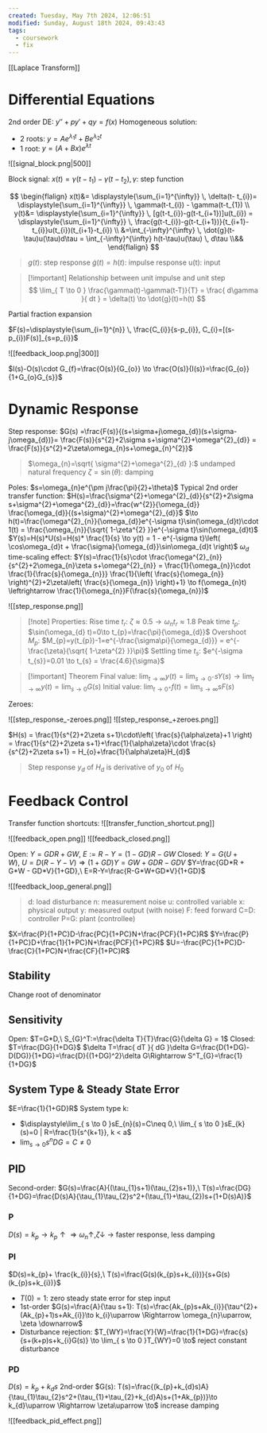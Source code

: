 ```yaml
---
created: Tuesday, May 7th 2024, 12:06:51
modified: Sunday, August 18th 2024, 09:43:43
tags:
  - coursework
  - fix
---
```

[[Laplace Transform]]

# Differential Equations

2nd order DE:
$y'' + py' + qy = f(x)$
Homogeneous solution:
- 2 roots: $y = Ae^{\lambda_{1}t} + Be^{\lambda_{2}t}$
- 1 root: $y = (A+Bx)e^{\lambda t}$

![[signal_block.png|500]]

Block signal: $x(t)=\gamma(t-t_{1}) - \gamma(t-t_{2}), \gamma$: step function

$$
\begin{flalign}
x(t)&= \displaystyle{\sum_{i=1}^{\infty}} \, \delta(t- t_{i})= \displaystyle{\sum_{i=1}^{\infty}} \, \gamma(t-t_{i}) - \gamma(t-t_{1}) \\
y(t)&= \displaystyle{\sum_{i=1}^{\infty}} \, [g(t-t_{i})-g(t-t_{i+1})]u(t_{i}) = \displaystyle{\sum_{i=1}^{\infty}} \, \frac{g(t-t_{i})-g(t-t_{i+1})}{t_{i+1}-t_{i}}u(t_{i})(t_{i+1}-t_{i}) \\
&=\int_{-\infty}^{\infty}  \, \dot{g}(t-\tau)u(\tau)d\tau = \int_{-\infty}^{\infty} h(t-\tau)u(\tau) \, d\tau \\&&
\end{flalign}
$$
> $g(t)$: step response
> $\dot{g}(t)=h(t)$: impulse response
> u(t): input


> [!important] Relationship between unit impulse and unit step
> $$
> \lim_{ T \to 0 } \frac{\gamma(t)-\gamma(t-T)}{T} = \frac{ d\gamma }{ dt } = \delta(t) \to \dot{g}(t)=h(t)
> $$


Partial fraction expansion

$F(s)=\displaystyle{\sum_{i=1}^{n}} \, \frac{C_{i}}{s-p_{i}}, C_{i}=[(s-p_{i})F(s)]_{s=p_{i}}$

![[feedback_loop.png|300]]

$I(s)-O(s)\cdot G_{f}=\frac{O(s)}{G_{o}} \to \frac{O(s)}{I(s)}=\frac{G_{o}}{1+G_{o}G_{s}}$

# Dynamic Response

Step response: $G(s) =\frac{F(s)}{(s+\sigma+j\omega_{d})(s+\sigma-j\omega_{d})}= \frac{F(s)}{s^{2}+2\sigma s+\sigma^{2}+\omega^{2}_{d}} = \frac{F(s)}{s^{2}+2\zeta\omega_{n}s+\omega_{n}^{2}}$
> $\omega_{n}=\sqrt{ \sigma^{2}+\omega^{2}_{d} }:$ undamped natural frequency
> $\zeta=\sin(\theta):$ damping

Poles: $s=\omega_{n}e^{\pm j\frac{\pi}{2}+\theta}$
Typical 2nd order transfer function: $H(s)=\frac{\sigma^{2}+\omega^{2}_{d}}{s^{2}+2\sigma s+\sigma^{2}+\omega^{2}_{d}}=\frac{w^{2}}{\omega_{d}} \frac{\omega_{d}}{(s+\sigma)^{2}+\omega^{2}_{d}}$
$\to h(t)=\frac{\omega^{2}_{n}}{\omega_{d}}e^{-\sigma t}\sin(\omega_{d}t)\cdot 1(t) = \frac{\omega_{n}}{\sqrt{ 1-\zeta^{2} }}e^{-\sigma t}\sin(\omega_{d}t)$
$Y(s)=H(s)*U(s)=H(s)* \frac{1}{s} \to y(t) = 1 - e^{-\sigma t}\left( \cos\omega_{d}t + \frac{\sigma}{\omega_{d}}\sin\omega_{d}t \right)$
$\omega_{d}$ time-scaling effect: $Y(s)=\frac{1}{s}\cdot \frac{\omega^{2}_{n}}{s^{2}+2\omega_{n}\zeta s+\omega^{2}_{n}} = \frac{1}{\omega_{n}}\cdot \frac{1}{\frac{s}{\omega_{n}}} \frac{1}{\left( \frac{s}{\omega_{n}} \right)^{2}+2\zeta\left( \frac{s}{\omega_{n}} \right)+1} \to f(\omega_{n}t) \leftrightarrow \frac{1}{\omega_{n}}F(\frac{s}{\omega_{n}})$ 

![[step_response.png]]
> [!note] Properties:
> Rise time $t_{r}$: $\zeta \approx 0.5 \to \omega_{n}t_{r}\approx 1.8$
> Peak time $t_{p}$: $\sin(\omega_{d} t)=0\to t_{p}=\frac{\pi}{\omega_{d}}$
> Overshoot $M_{p}$: $M_{p}=y(t_{p})-1=e^{-\frac{\sigma\pi}{\omega_{d}}} = e^{-\frac{\zeta}{\sqrt{ 1-\zeta^{2} }}\pi}$
> Settling time $t_{s}$: $e^{-\sigma t_{s}}=0.01 \to t_{s} = \frac{4.6}{\sigma}$

> [!important] Theorem
> Final value: $\displaystyle \lim_{ t \to \infty } y(t)=\lim_{ s \to 0^- } sY(s)\to \lim_{ t \to \infty }y(t) = \lim_{ s \to 0 } G(s)$ 
> Initial value: $\displaystyle \lim_{ t \to 0^+ }f(t) = \lim_{ s \to \infty } sF(s)$


Zeroes:

![[step_response_-zeroes.png]]
![[step_response_+zeroes.png]]

$H(s) = \frac{1}{s^{2}+2\zeta s+1}\cdot\left( \frac{s}{\alpha\zeta}+1 \right) = \frac{1}{s^{2}+2\zeta s+1}+\frac{1}{\alpha\zeta}\cdot \frac{s}{s^{2}+2\zeta s+1} = H_{o}+\frac{1}{\alpha\zeta}H_{d}$
> Step response $y_{d}$ of $H_{d}$ is derivative of $y_{0}$ of $H_{0}$

# Feedback Control
Transfer function shortcuts:
![[transfer_function_shortcut.png]]


![[feedback_open.png]]
![[feedback_closed.png]]

Open: $Y=GDR+GW,\ E:=R-Y=(1-GD)R-GW$
Closed: $Y=G(U+W),\ U=D(R-Y-V) \Rightarrow (1+GD)Y=GW+GDR-GDV$
$Y=\frac{GD*R + G*W - GD*V}{1+GD},\ E=R-Y=\frac{R-G*W+GD*V}{1+GD}$


![[feedback_loop_general.png]]


> d: load disturbance
> n: measurement noise
> u: controlled variable
> x: physical output
> y: measured output (with noise)
> F: feed forward
> C=D: controller
> P=G: plant (controllee)

$X=\frac{P}{1+PC}D-\frac{PC}{1+PC}N+\frac{PCF}{1+PC}R$
$Y=\frac{P}{1+PC}D+\frac{1}{1+PC}N+\frac{PCF}{1+PC}R$
$U=-\frac{PC}{1+PC}D-\frac{C}{1+PC}N+\frac{CF}{1+PC}R$

## Stability
Change root of denominator
## Sensitivity
Open: $T=G*D,\ S_{G}^T:=\frac{\delta T}{T}\frac{G}{\delta G} = 1$
Closed: $T=\frac{DG}{1+DG}$
$\delta T=\frac{ dT }{ dG }\delta G=\frac{D(1+DG)-D(DG)}{1+DG}=\frac{D}{(1+DG)^2}\delta G\Rightarrow S^T_{G}=\frac{1}{1+DG}$
## System Type & Steady State Error
$E=\frac{1}{1+GD}R$
System type k: 
- $\displaystyle\lim_{ s \to 0 }sE_{n}(s)=C\neq 0,\ \lim_{ s \to 0 }sE_{k}(s)=0 | R=\frac{1}{s^{k+1}}, k < a$
- $\displaystyle\lim_{ s \to 0 }s^{n}DG=C\neq 0$

## PID
Second-order: $G(s)=\frac{A}{(\tau_{1}s+1)(\tau_{2}s+1)},\ T(s)=\frac{DG}{1+DG}=\frac{D(s)A}{\tau_{1}\tau_{2}s^2+(\tau_{1}+\tau_{2})s+(1+D(s)A)}$
### P
$D(s)=k_{p}\to k_{p} \uparrow \Rightarrow \omega_{n} \uparrow,\zeta\downarrow\ \to$ faster response, less damping
### PI
$D(s)=k_{p}+ \frac{k_{i}}{s},\ T(s)=\frac{G(s)(k_{p}s+k_{i})}{s+G(s)(k_{p}s+k_{i})}$
- $T(0)=1$: zero steady state error for step input
- 1st-order $G(s)=\frac{A}{\tau s+1}: T(s)=\frac{Ak_{p}s+Ak_{i}}{\tau^{2}+(Ak_{p}+1)s+Ak_{i}}\to k_{i}\uparrow \Rightarrow \omega_{n}\uparrow, \zeta \downarrow$
- Disturbance rejection: $T_{WY}=\frac{Y}{W}=\frac{1}{1+DG}=\frac{s}{s+(k+p)s+k_{i}G(s)} \to \lim_{ s \to 0 }T_{WY}=0 \to$ reject constant disturbance
### PD
$D(s)=k_{p}+k_{d}s$
2nd-order $G(s): T(s)=\frac{(k_{p}+k_{d}s)A}{\tau_{1}\tau_{2}s^2+(\tau_{1}+\tau_{2}+k_{d}A)s+(1+Ak_{p})}\to k_{d}\uparrow \Rightarrow \zeta\uparrow \to$ increase damping


![[feedback_pid_effect.png]]